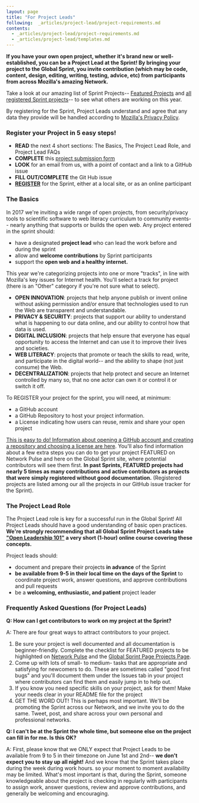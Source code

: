 ```yaml
---
layout: page
title: "For Project Leads"
following:  _articles/project-lead/project-requirements.md
contents:
  - _articles/project-lead/project-requirements.md
  - _articles/project-lead/templates.md
---
```

**If you have your own open project, whether it's brand new or well-established, you can be a Project Lead at the Sprint! By bringing your project to the Global Sprint, you invite contribution (which may be code, content, design, editing, writing, testing, advice, etc) from participants from across Mozilla's amazing Network.**  

Take a look at our amazing list of Sprint Projects-- [Featured Projects](https://mozilla.github.io/global-sprint/projects/) and [all registered Sprint projects](https://github.com/mozilla/global-sprint/issues)-- to see what others are working on this year. 

By registering for the Sprint, Project Leads understand and agree that any data they provide will be handled according to [Mozilla's Privacy Policy](https://www.mozilla.org/en-US/privacy/).

### Register your Project in 5 easy steps!

* **READ** the next 4 short sections: The Basics, The Project Lead Role, and Project Lead FAQs
* **COMPLETE** this [project submission form](https://goo.gl/forms/0enj1vARqdBA2FHF3)
* **LOOK** for an email from us, with a point of contact and a link to a GitHub issue
* **FILL OUT/COMPLETE** the Git Hub issue
* [**REGISTER**](https://mozilla.github.io/global-sprint/register/) for the Sprint, either at a local site, or as an online participant

### The Basics

In 2017 we're inviting a wide range of open projects, from security/privacy tools to scientific software to web literacy curriculum to community events-- nearly anything that supports or builds the open web.  Any project entered in the sprint should:

* have a designated **project lead** who can lead the work before and during the sprint
* allow and **welcome contributions** by Sprint participants
* support the **open web and a healthy internet.**

This year we're categorizing projects into one or more "tracks", in line with Mozilla's key issues for Internet health. You'll select a track for project (there is an "Other" category if you're not sure what to select).

* **OPEN INNOVATION**: projects that help anyone publish or invent online without asking permission and/or ensure that technologies used to run the Web are transparent and understandable.
* **PRIVACY & SECURITY**: projects that support our ability to understand what is happening to our data online, and our ability to control how that data is used.
* **DIGITAL INCLUSION**: projects that help ensure that everyone has equal opportunity to access the Internet and can use it to improve their lives and societies.
* **WEB LITERACY**: projects that promote or teach the skills to read, write, and participate in the digital world-- and the ability to shape (not just consume) the Web.
* **DECENTRALIZATION**: projects that help protect and secure an Internet controlled by many so, that no one actor can own it or control it or switch it off.

To REGISTER your project for the sprint, you will need, at minimum:

* a GitHub account
* a GitHub Repository to host your project information.
* a License indicating how users can reuse, remix and share your open project

[This is easy to do! Information about opening a GitHub account and creating a repository and choosing a license are here](https://mozilla.github.io/global-sprint/project-requirements/). You'll also find information about a few extra steps you can do to get your project FEATURED on Network Pulse and here on the Global Sprint site, where potential contributors will see them first. **In past Sprints, FEATURED projects had nearly 5 times as many contributions and active contributors as projects that were simply registered without good documentation.** (Registered projects are listed among our all the projects in our GitHub issue tracker for the Sprint).

### The Project Lead Role
The Project Lead role is key for a successful run in the Global Sprint!  All Project Leads should have a good understanding of basic open practices. **We're strongly recommending that all Global Sprint Project Leads take ["Open Leadership 101"](https://mozilla.teachable.com/p/open-leadership-101) a very short (1-hour) online course covering these concepts.**

Project leads should:

* document and prepare their projects **in advance** of the Sprint
* **be available from 9-5 in their local time on the days of the Sprint** to coordinate project work, answer questions, and approve contributions and pull requests
* be a **welcoming, enthusiastic, and patient** project leader

### Frequently Asked Questions (for Project Leads)

**Q: How can I get contributors to work on my project at the Sprint?**

A: There are four great ways to attract contributors to your project.
1. Be sure your project is well documented and all documentation is beginner-friendly. Complete the checklist for FEATURED projects to be highlighted on [Network Pulse](https://mozilla.github.io/network-pulse/) and the [Global Sprint Page Projects Page](https://mozilla.github.io/global-sprint/projects/). 
2. Come up with lots of small- to medium- tasks that are appropriate and satisfying for newcomers to do. These are sometimes called "good first bugs" and you'll document them under the Issues tab in your project where contributors can find them and easily jump in to help out. 
3. If you know you need specific skills on your project, ask for them! Make your needs clear in your README file for the project
4. GET THE WORD OUT! This is perhaps most important. We'll be promoting the Sprint across our Network, and we invite you to do the same. Tweet, post, and share across your own personal and professional networks. 

**Q: I can't be at the Sprint the whole time, but someone else on the project can fill in for me. Is this OK?**

A: First, please know that we ONLY expect that Project Leads to be available from 9 to 5 in their timezone on June 1st and 2nd-- **we don't expect you to stay up all night!** And we know that the Sprint takes place during the week during work hours. so your moment to moment availability may be limited. What's most important is that, during the Sprint, someone knowledgeable about the project is checking in regularly with participants to assign work, answer questions, review and approve contributions, and generally be welcoming and encouraging. 

